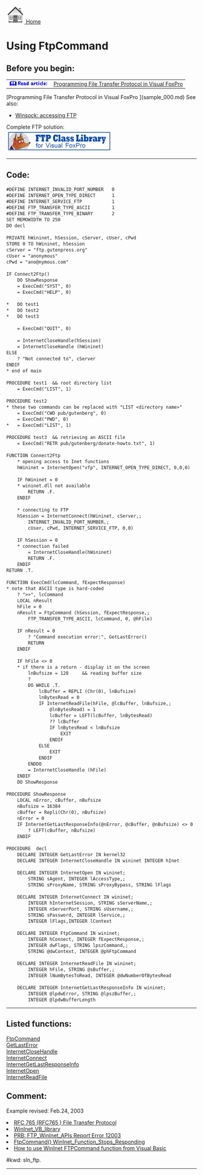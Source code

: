 [<img src="../images/home.png"> Home ](https://github.com/VFPX/Win32API)  

# Using FtpCommand

## Before you begin:
<table cellspacing=3 cellpadding=0 border=0><tr><td valign=top><img src="../images/readarticle.gif" border=0></td><td valign=top class=fdescr><a href="?article=3">Programming File Transfer Protocol in Visual FoxPro </a></td></tr></table>[Programming File Transfer Protocol in Visual FoxPro ](sample_000.md)  
See also:

* [Winsock: accessing FTP](sample_386.md)  

Complete FTP solution:  
<a href="http://www.news2news.com/vfp/?solution=1&src=x59"><img src="../images/ftplib_270_48.jpg" width=270 height=48 border=0  vspace=5 hspace=5 alt="Download FTP Class Library"></a>[](sample_000.md)  

  
***  


## Code:
```foxpro  
#DEFINE INTERNET_INVALID_PORT_NUMBER   0
#DEFINE INTERNET_OPEN_TYPE_DIRECT      1
#DEFINE INTERNET_SERVICE_FTP           1
#DEFINE FTP_TRANSFER_TYPE_ASCII        1
#DEFINE FTP_TRANSFER_TYPE_BINARY       2
SET MEMOWIDTH TO 250
DO decl

PRIVATE hWininet, hSession, cServer, cUser, cPwd
STORE 0 TO hWininet, hSession
cServer = "ftp.gutenpress.org"
cUser = "anonymous"
cPwd = "ano@nymous.com"

IF Connect2Ftp()
	DO ShowResponse
	= ExecCmd("SYST", 0)
	= ExecCmd("HELP", 0)

*	DO test1
*	DO test2
*	DO test3
	
	= ExecCmd("QUIT", 0)

	= InternetCloseHandle(hSession)
	= InternetCloseHandle (hWininet)
ELSE
	? "Not connected to", cServer
ENDIF
* end of main

PROCEDURE test1  && root directory list
	= ExecCmd("LIST", 1)

PROCEDURE test2
* these two commands can be replaced with "LIST <directory name>"
	= ExecCmd("CWD pub/gutenberg", 0)
	= ExecCmd("PWD", 0)
*	= ExecCmd("LIST", 1)

PROCEDURE test3  && retrieving an ASCII file
	= ExecCmd("RETR pub/gutenberg/donate-howto.txt", 1)

FUNCTION Connect2Ftp
	* opening access to Inet functions
	hWininet = InternetOpen("vfp", INTERNET_OPEN_TYPE_DIRECT, 0,0,0)

	IF hWininet = 0
	* wininet.dll not available
		RETURN .F.
	ENDIF

	* connecting to FTP
	hSession = InternetConnect(hWininet, cServer,;
		INTERNET_INVALID_PORT_NUMBER,;
		cUser, cPwd, INTERNET_SERVICE_FTP, 0,0)

	IF hSession = 0
	* connection failed
		= InternetCloseHandle(hWininet)
		RETURN .F.
	ENDIF
RETURN .T.

FUNCTION ExecCmd(lcCommand, fExpectResponse)
* note that ASCII type is hard-coded
	? ">>", lcCommand
	LOCAL nResult
	hFile = 0
	nResult = FtpCommand (hSession, fExpectResponse,;
		FTP_TRANSFER_TYPE_ASCII, lcCommand, 0, @hFile)

	IF nResult = 0
		? "Command execution error:", GetLastError()
		RETURN
	ENDIF

	IF hFile <> 0
	* if there is a return - display it on the screen
		lnBufsize = 128		&& reading buffer size
		?
		DO WHILE .T.
			lcBuffer = REPLI (Chr(0), lnBufsize)
			lnBytesRead = 0
			IF InternetReadFile(hFile, @lcBuffer, lnBufsize,;
				@lnBytesRead) = 1
				lcBuffer = LEFT(lcBuffer, lnBytesRead)
				?? lcBuffer
				IF lnBytesRead < lnBufsize
					EXIT
				ENDIF
			ELSE
				EXIT
			ENDIF
		ENDDO
		= InternetCloseHandle (hFile)
	ENDIF
	DO ShowResponse

PROCEDURE ShowResponse
	LOCAL nError, cBuffer, nBufsize
	nBufsize = 16384
	cBuffer = Repli(Chr(0), nBufsize)
	nError = 0
	IF InternetGetLastResponseInfo(@nError, @cBuffer, @nBufsize) <> 0
		? LEFT(cBuffer, nBufsize)
	ENDIF

PROCEDURE  decl
	DECLARE INTEGER GetLastError IN kernel32
	DECLARE INTEGER InternetCloseHandle IN wininet INTEGER hInet

	DECLARE INTEGER InternetOpen IN wininet;
		STRING sAgent, INTEGER lAccessType,;
		STRING sProxyName, STRING sProxyBypass, STRING lFlags

	DECLARE INTEGER InternetConnect IN wininet;
		INTEGER hInternetSession, STRING sServerName,;
		INTEGER nServerPort, STRING sUsername,;
		STRING sPassword, INTEGER lService,;
		INTEGER lFlags,INTEGER lContext

	DECLARE INTEGER FtpCommand IN wininet;
		INTEGER hConnect, INTEGER fExpectResponse,;
		INTEGER dwFlags, STRING lpszCommand,;
		STRING @dwContext, INTEGER @phFtpCommand

	DECLARE INTEGER InternetReadFile IN wininet;
		INTEGER hFile, STRING @sBuffer,;
		INTEGER lNumBytesToRead, INTEGER @dwNumberOfBytesRead

	DECLARE INTEGER InternetGetLastResponseInfo IN wininet;
		INTEGER @lpdwError, STRING @lpszBuffer,;
		INTEGER @lpdwBufferLength  
```  
***  


## Listed functions:
[FtpCommand](../libraries/wininet/FtpCommand.md)  
[GetLastError](../libraries/kernel32/GetLastError.md)  
[InternetCloseHandle](../libraries/wininet/InternetCloseHandle.md)  
[InternetConnect](../libraries/wininet/InternetConnect.md)  
[InternetGetLastResponseInfo](../libraries/wininet/InternetGetLastResponseInfo.md)  
[InternetOpen](../libraries/wininet/InternetOpen.md)  
[InternetReadFile](../libraries/wininet/InternetReadFile.md)  

## Comment:
Example revised: Feb.24, 2003  
  
<LI><a href="http://www.faqs.org/rfcs/rfc765.html">RFC 765 (RFC765 ) File Transfer Protocol</a>  
<LI><a href="http://msdn.microsoft.com/msdn-files/026/001/985/Server Components/Visual Basic COM/FBLL (Fullfillment Business Logic Layer)/wininet_bas.htm">WinInet_VB_library</a>  
<LI><a href="http://support.microsoft.com/support/kb/articles/Q168/4/92.ASP">PRB: FTP_WinInet_APIs Report Error 12003</a>  
<LI><a href="http://support.microsoft.com/support/kb/articles/Q255/2/04.ASP">FtpCommand() WinInet_Function_Stops_Responding</a>  
<LI><a href="http://www.vbip.com/wininet/wininet-ftp-command-01.asp">How to use WinInet FTPCommand function from Visual Basic</a>  
  
#kwd: sln_ftp.  
  
***  

